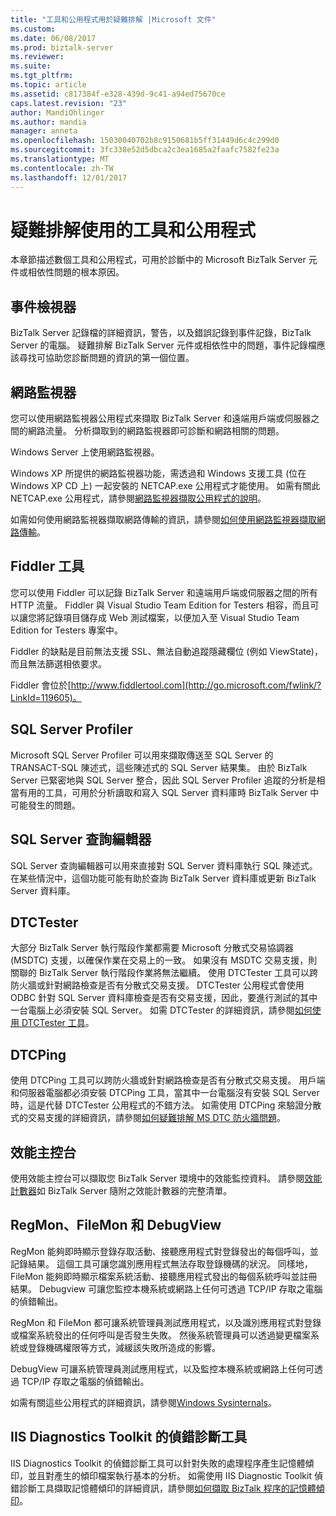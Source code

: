 ```yaml
---
title: "工具和公用程式用於疑難排解 |Microsoft 文件"
ms.custom: 
ms.date: 06/08/2017
ms.prod: biztalk-server
ms.reviewer: 
ms.suite: 
ms.tgt_pltfrm: 
ms.topic: article
ms.assetid: c817384f-e328-439d-9c41-a94ed75670ce
caps.latest.revision: "23"
author: MandiOhlinger
ms.author: mandia
manager: anneta
ms.openlocfilehash: 15030040702b8c9150681b5ff31449d6c4c299d0
ms.sourcegitcommit: 3fc338e52d5dbca2c3ea1685a2faafc7582fe23a
ms.translationtype: MT
ms.contentlocale: zh-TW
ms.lasthandoff: 12/01/2017
---
```

# <a name="tools-and-utilities-to-use-for-troubleshooting"></a>疑難排解使用的工具和公用程式
本章節描述數個工具和公用程式，可用於診斷中的 Microsoft BizTalk Server 元件或相依性問題的根本原因。  
  
## <a name="event-viewer"></a>事件檢視器  
 BizTalk Server 記錄檔的詳細資訊，警告，以及錯誤記錄到事件記錄，BizTalk Server 的電腦。 疑難排解 BizTalk Server 元件或相依性中的問題，事件記錄檔應該尋找可協助您診斷問題的資訊的第一個位置。 
  
## <a name="network-monitor"></a>網路監視器  
 您可以使用網路監視器公用程式來擷取 BizTalk Server 和遠端用戶端或伺服器之間的網路流量。 分析擷取到的網路監視器即可診斷和網路相關的問題。  
  
 Windows Server 上使用網路監視器。  
  
 Windows XP 所提供的網路監視器功能，需透過和 Windows 支援工具 (位在 Windows XP CD 上) 一起安裝的 NETCAP.exe 公用程式才能使用。 如需有關此 NETCAP.exe 公用程式，請參閱[網路監視器擷取公用程式的說明](http://go.microsoft.com/fwlink/?LinkId=66227)。  
  
 如需如何使用網路監視器擷取網路傳輸的資訊，請參閱[如何使用網路監視器擷取網路傳輸](http://go.microsoft.com/fwlink/?LinkId=66230)。  
  
## <a name="fiddler-tool"></a>Fiddler 工具  
 您可以使用 Fiddler 可以記錄 BizTalk Server 和遠端用戶端或伺服器之間的所有 HTTP 流量。 Fiddler 與 Visual Studio Team Edition for Testers 相容，而且可以讓您將記錄項目儲存成 Web 測試檔案，以便加入至 Visual Studio Team Edition for Testers 專案中。  
  
 Fiddler 的缺點是目前無法支援 SSL、無法自動追蹤隱藏欄位 (例如 ViewState)，而且無法篩選相依要求。  
  
 Fiddler 會位於[http://www.fiddlertool.com](http://go.microsoft.com/fwlink/?LinkId=119605)。 
  
## <a name="sql-server-profiler"></a>SQL Server Profiler  
 Microsoft SQL Server Profiler 可以用來擷取傳送至 SQL Server 的 TRANSACT-SQL 陳述式，這些陳述式的 SQL Server 結果集。 由於 BizTalk Server 已緊密地與 SQL Server 整合，因此 SQL Server Profiler 追蹤的分析是相當有用的工具，可用於分析讀取和寫入 SQL Server 資料庫時 BizTalk Server 中可能發生的問題。 
  
## <a name="sql-server-query-editor"></a>SQL Server 查詢編輯器  
 SQL Server 查詢編輯器可以用來直接對 SQL Server 資料庫執行 SQL 陳述式。 在某些情況中，這個功能可能有助於查詢 BizTalk Server 資料庫或更新 BizTalk Server 資料庫。 
  
## <a name="dtctester"></a>DTCTester  
 大部分 BizTalk Server 執行階段作業都需要 Microsoft 分散式交易協調器 (MSDTC) 支援，以確保作業在交易上的一致。 如果沒有 MSDTC 交易支援，則關聯的 BizTalk Server 執行階段作業將無法繼續。 使用 DTCTester 工具可以跨防火牆或針對網路檢查是否有分散式交易支援。 DTCTester 公用程式會使用 ODBC 針對 SQL Server 資料庫檢查是否有交易支援，因此，要進行測試的其中一台電腦上必須安裝 SQL Server。 如需 DTCTester 的詳細資訊，請參閱[如何使用 DTCTester 工具](http://support.microsoft.com/kb/293799)。  
  
## <a name="dtcping"></a>DTCPing  
 使用 DTCPing 工具可以跨防火牆或針對網路檢查是否有分散式交易支援。 用戶端和伺服器電腦都必須安裝 DTCPing 工具，當其中一台電腦沒有安裝 SQL Server 時，這是代替 DTCTester 公用程式的不錯方法。 如需使用 DTCPing 來驗證分散式的交易支援的詳細資訊，請參閱[如何疑難排解 MS DTC 防火牆問題](https://support.microsoft.com/help/306843/how-to-troubleshoot-ms-dtc-firewall-issues)。  
  
## <a name="performance-console"></a>效能主控台  
 使用效能主控台可以擷取您 BizTalk Server 環境中的效能監控資料。 請參閱[效能計數器](../core/performance-counters.md)如 BizTalk Server 隨附之效能計數器的完整清單。 
  
## <a name="regmon-filemon-and-debugview"></a>RegMon、FileMon 和 DebugView  
 RegMon 能夠即時顯示登錄存取活動、接聽應用程式對登錄發出的每個呼叫，並記錄結果。 這個工具可讓您識別應用程式無法存取登錄機碼的狀況。 同樣地，FileMon 能夠即時顯示檔案系統活動、接聽應用程式發出的每個系統呼叫並註冊結果。 Debugview 可讓您監控本機系統或網路上任何可透過 TCP/IP 存取之電腦的偵錯輸出。  
  
 RegMon 和 FileMon 都可讓系統管理員測試應用程式，以及識別應用程式對登錄或檔案系統發出的任何呼叫是否發生失敗。 然後系統管理員可以透過變更檔案系統或登錄機碼權限等方式，減緩該失敗所造成的影響。  
  
 DebugView 可讓系統管理員測試應用程式，以及監控本機系統或網路上任何可透過 TCP/IP 存取之電腦的偵錯輸出。  
  
 如需有關這些公用程式的詳細資訊，請參閱[Windows Sysinternals](https://docs.microsoft.com/sysinternals/)。 
  
## <a name="debug-diagnostics-tool-of-the-iis-diagnostics-toolkit"></a>IIS Diagnostics Toolkit 的偵錯診斷工具  
 IIS Diagnostics Toolkit 的偵錯診斷工具可以針對失敗的處理程序產生記憶體傾印，並且對產生的傾印檔案執行基本的分析。 如需使用 IIS Diagnostic Toolkit 偵錯診斷工具擷取記憶體傾印的詳細資訊，請參閱[如何擷取 BizTalk 程序的記憶體傾印](../core/how-to-capture-a-memory-dump-of-a-biztalk-process.md)。
